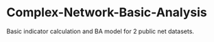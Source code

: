 # Complex-Network-Basic-Analysis
Basic indicator calculation and BA model for 2 public net datasets.
